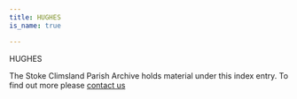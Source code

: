 ```yaml
---
title: HUGHES
is_name: true

---
```


HUGHES


The Stoke Climsland Parish Archive holds material under this index entry. To find out more please [contact us](/contact/)

